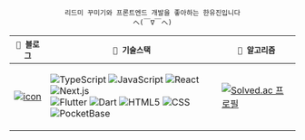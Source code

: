 <div align="center">

         
<code>리드미 꾸미기와 프론트엔드 개발을 좋아하는 한유진입니다 へ(￣∇￣へ)</code>

</th> 
<table>
  <thead>
    <tr>
      <th><code>🦷 블로그</code></th>
      <th><code>🦷 기술스택</code></th>
      <th><code>🦷 알고리즘</code></th>
    </tr>
  </thead>
  <tbody>
    <tr>
      <td>
         <a href="https://yummjin.vercel.app/" target="_blank">
           <img src="https://img.shields.io/badge/yummjin.log-brightgreen" alt="icon">
         </a>
         </td>
      <td>

![TypeScript](https://img.shields.io/badge/TypeScript-3178C6?style=flat-square&logo=Typescript&logoColor=white)
![JavaScript](https://img.shields.io/badge/JavaScript-F7DF1E?style=flat-square&logo=javascript&logoColor=black)
![React](https://img.shields.io/badge/React-61DAFB?style=flat-square&logo=react&logoColor=black)
![Next.js](https://img.shields.io/badge/Next.js-000000?style=flat-square&logo=next.js&logoColor=white) <br/>
![Flutter](https://img.shields.io/badge/Flutter-02569B?style=flat-square&logo=flutter&logoColor=white)
![Dart](https://img.shields.io/badge/Dart-0175C2?style=flat-square&logo=dart&logoColor=white)
![HTML5](https://img.shields.io/badge/HTML5-E34F26?style=flat-square&logo=html5&logoColor=white)
![CSS](https://img.shields.io/badge/CSS-663399?style=flat-square&logo=css&logoColor=white)
![PocketBase](https://img.shields.io/badge/PocketBase-B8DBE4?style=flat-square&logo=pocketbase&logoColor=black)</td>
      <td>
[![Solved.ac
프로필](http://mazassumnida.wtf/api/mini/generate_badge?boj=cho4u4o)](https://solved.ac/cho4u4o)</td>
    </tr>
  </tbody>
</table>


</div>





   




